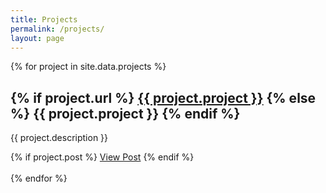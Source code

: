 ```yaml
---
title: Projects
permalink: /projects/
layout: page
---
```


<div class="project-wrapper">
{% for project in site.data.projects %}
<div>
    <h2>
    {% if project.url %}
    <a href="{{ project.url }}">{{ project.project }}</a>
    {% else %}
    {{ project.project }}
    {% endif %}</h2>
    <p>{{ project.description }}</p>
    {% if project.post %}
    <a href="{{ project.post }}">View Post</a>
    {% endif %}
</div>
<br/>
{% endfor %}

</div>

<style>
    .project-wrapper {
        display: flex;
        flex-direction: column;
    }
</style>
